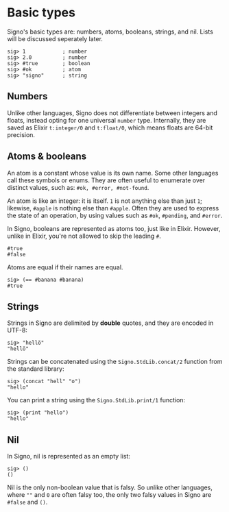 # Basic types

Signo's basic types are: numbers, atoms, booleans, strings, and nil. Lists will be discussed seperately later.

```
sig> 1            ; number
sig> 2.0          ; number
sig> #true        ; boolean
sig> #ok          ; atom
sig> "signo"      ; string
```

## Numbers

Unlike other languages, Signo does not differentiate between integers and floats, instead opting for one universal `number` type. Internally, they are saved as Elixir `t:integer/0` and `t:float/0`, which means floats are 64-bit precision.

## Atoms & booleans

An atom is a constant whose value is its own name. Some other languages call these symbols or enums. They are often useful to enumerate over distinct values, such as: `#ok, #error, #not-found`. 

An atom is like an integer: it is itself. `1` is not anything else than just `1`; likewise, `#apple` is nothing else than `#apple`. Often they are used to express the state of an operation, by using values such as `#ok`, `#pending`, and `#error`.

In Signo, booleans are represented as atoms too, just like in Elixir. However, unlike in Elixir, you're not allowed to skip the leading `#`.

```
#true
#false
```

Atoms are equal if their names are equal.

```
sig> (== #banana #banana)
#true
```

## Strings

Strings in Signo are delimited by **double** quotes, and they are encoded in UTF-8:

```
sig> "hellö"
"hellö"
```

Strings can be concatenated using the `Signo.StdLib.concat/2` function from the standard library:

```
sig> (concat "hell" "o")
"hello"
```

You can print a string using the `Signo.StdLib.print/1` function:

```
sig> (print "hello")
"hello"
```

## Nil

In Signo, nil is represented as an empty list:

```
sig> ()
()
```

Nil is the only non-boolean value that is falsy. So unlike other languages, where `""` and `0` are often falsy too, the only two falsy values in Signo are `#false` and `()`.
